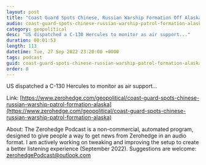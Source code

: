 ```yaml
---
layout: post
title: "Coast Guard Spots Chinese, Russian Warship Formation Off Alaska"
audio: coast-guard-spots-chinese-russian-warship-patrol-formation-alaska-0
category: geopolitical
desc: "US dispatched a C-130 Hercules to monitor as air support..."
duration: 00:01:53
length: 113
datetime: Tue, 27 Sep 2022 23:20:00 +0000
tags: podcast
guid: coast-guard-spots-chinese-russian-warship-patrol-formation-alaska-0
order: 0
---
```

US dispatched a C-130 Hercules to monitor as air support...

Link: [https://www.zerohedge.com/geopolitical/coast-guard-spots-chinese-russian-warship-patrol-formation-alaska](https://www.zerohedge.com/geopolitical/coast-guard-spots-chinese-russian-warship-patrol-formation-alaska)

About: The Zerohedge Podcast is a non-commercial, automated program, designed to give people a way to get news from Zerohedge in an audio format.  I am actively working on tweaking and improving the setup to create a better listening experience (September 2022).  Suggestions are welcome: [zerohedgePodcast@outlook.com](mailto:zerohedgePodcast@outlook.com)